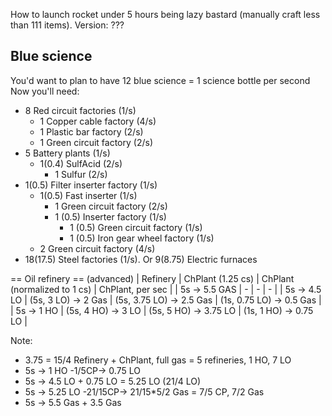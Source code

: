 How to launch rocket under 5 hours being lazy bastard (manually craft less than 111 items).
Version: ???


## Blue science
You'd want to plan to have 12 blue science = 1 science bottle per second
Now you'll need:
* 8 Red circuit factories (1/s)
  * 1 Copper cable factory (4/s)
  * 1 Plastic bar factory (2/s)
  * 1 Green circuit factory (2/s)
* 5 Battery plants (1/s)
  * 1(0.4) SulfAcid (2/s)
    * 1 Sulfur (2/s)
* 1(0.5) Filter inserter factory (1/s)
  * 1(0.5) Fast inserter (1/s)
    * 1 Green circuit factory (2/s)
    * 1 (0.5) Inserter factory (1/s)
      * 1 (0.5) Green circuit factory (1/s)
      * 1 (0.5) Iron gear wheel factory (1/s)
  * 2 Green circuit factory (4/s)
* 18(17.5) Steel factories (1/s). Or 9(8.75) Electric furnaces

== Oil refinery ==
(advanced)
| Refinery      | ChPlant (1.25 cs)   | ChPlant (normalized to 1 cs) | ChPlant, per sec         |
| 5s -> 5.5 GAS | -                   | -                            | -                        |
| 5s -> 4.5 LO  | (5s, 3 LO) -> 2 Gas | (5s, 3.75 LO) -> 2.5 Gas     | (1s, 0.75 LO) -> 0.5 Gas |
| 5s -> 1 HO    | (5s, 4 HO) -> 3 LO  | (5s, 5 HO) -> 3.75 LO        | (1s, 1 HO) -> 0.75 LO    |

Note:
* 3.75 = 15/4
Refinery + ChPlant, full gas = 5 refineries, 1 HO, 7 LO
* 5s -> 1 HO -1/5CP-> 0.75 LO
* 5s -> 4.5 LO + 0.75 LO = 5.25 LO (21/4 LO)
* 5s -> 5.25 LO -21/15CP-> 21/15*5/2 Gas = 7/5 CP, 7/2 Gas
* 5s -> 5.5 Gas + 3.5 Gas
